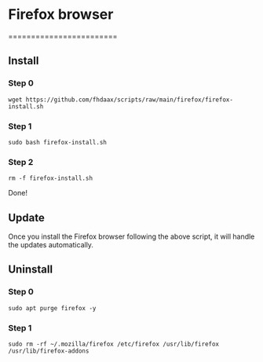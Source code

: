 # Firefox browser

========================

## Install

### Step 0

```
wget https://github.com/fhdaax/scripts/raw/main/firefox/firefox-install.sh
```

### Step 1

```
sudo bash firefox-install.sh
```

### Step 2

```
rm -f firefox-install.sh
```

Done!

## Update

Once you install the Firefox browser following the above script, it will handle the updates automatically.

## Uninstall

### Step 0

```
sudo apt purge firefox -y
```

### Step 1

```
sudo rm -rf ~/.mozilla/firefox /etc/firefox /usr/lib/firefox /usr/lib/firefox-addons
```
